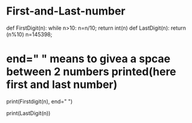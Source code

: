 # First-and-Last-number

def FirstDigit(n):
    while n>10:
         n=n/10;
    return int(n)
def LastDigit(n):
    return (n%10)
n=145398;
# end=" " means to givea a spcae between 2 numbers printed(here first and last number)
print(Firstdigit(n), end=" ")

print(LastDigit(n))
    
